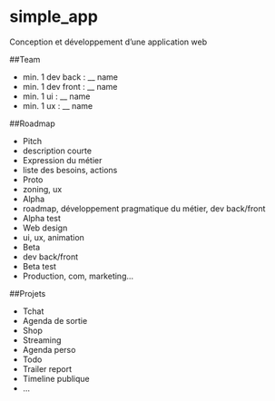 # simple_app

Conception et développement d’une application web

##Team

- min. 1 dev back : __ name 
- min. 1 dev front : __ name 
- min. 1 ui : __ name 
- min. 1 ux : __ name

##Roadmap

- Pitch
 - description courte
- Expression du métier
 - liste des besoins, actions
- Proto
 - zoning, ux
- Alpha
 - roadmap, développement pragmatique du métier, dev back/front
- Alpha test
- Web design
 - ui, ux, animation
- Beta
 - dev back/front
- Beta test
- Production, com, marketing…

##Projets

- Tchat 
- Agenda de sortie
- Shop
- Streaming
- Agenda perso
- Todo
- Trailer report
- Timeline publique
- …
